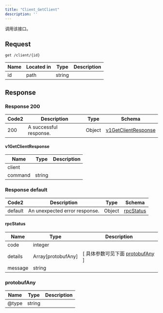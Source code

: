 ```yaml
---
title: "Client_GetClient"
description: ''
---
```

调用该接口。

## Request

```
get /client/{id}
```

| Name | Located in | Type | Description |
| ---- | ---------- | ----------- | ----------- |
| id | path | string |  |  

## Response

### Response  200

| Code2 | Description | Type | Schema |
| ---- | ----------- | ------ | ------ |
| 200 | A successful response. | Object | [v1GetClientResponse](#v1GetClientResponse) |

#### v1GetClientResponse

| Name | Type | Description |
| ---- | ---- | ----------- |
| client |  |  |
| command | string |  |

### Response  default

| Code2 | Description | Type | Schema |
| ---- | ----------- | ------ | ------ |
| default | An unexpected error response. | Object | [rpcStatus](#rpcStatus) |

#### rpcStatus

| Name | Type | Description |
| ---- | ---- | ----------- |
| code | integer |  |
| details | Array[protobufAny] |  [ 具体参数可见下面 [protobufAny](#protobufAny) ] |
| message | string |  |

### protobufAny

| Name | Type | Description |
| ---- | ---- | ----------- |
| @type | string |  |
